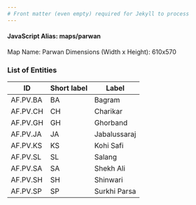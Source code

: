 ```yaml
---
# Front matter (even empty) required for Jekyll to process
---
```


#### JavaScript Alias: maps/parwan

Map Name: Parwan
Dimensions (Width x Height): 610x570





### List of Entities

ID | Short label | Label
---|---|---|
AF.PV.BA|BA|Bagram
AF.PV.CH|CH|Charikar
AF.PV.GH|GH|Ghorband
AF.PV.JA|JA|Jabalussaraj
AF.PV.KS|KS|Kohi Safi
AF.PV.SL|SL|Salang
AF.PV.SA|SA|Shekh Ali
AF.PV.SH|SH|Shinwari
AF.PV.SP|SP|Surkhi Parsa